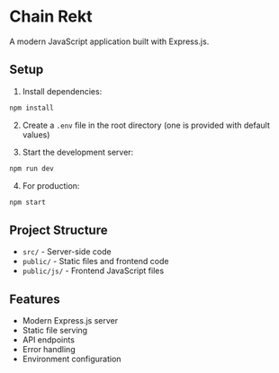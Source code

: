 # Chain Rekt

A modern JavaScript application built with Express.js.

## Setup

1. Install dependencies:
```bash
npm install
```

2. Create a `.env` file in the root directory (one is provided with default values)

3. Start the development server:
```bash
npm run dev
```

4. For production:
```bash
npm start
```

## Project Structure

- `src/` - Server-side code
- `public/` - Static files and frontend code
- `public/js/` - Frontend JavaScript files

## Features

- Modern Express.js server
- Static file serving
- API endpoints
- Error handling
- Environment configuration 